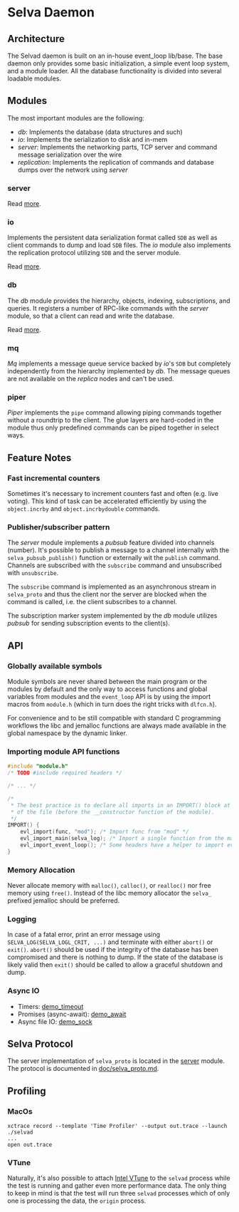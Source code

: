 <!--
Copyright (c) 2022-2024 SAULX

SPDX-License-Identifier: MIT
-->

# Selva Daemon

## Architecture

The Selvad daemon is built on an in-house event\_loop lib/base. The base daemon
only provides some basic initialization, a simple event loop system, and a
module loader. All the database functionality is divided into several loadable
modules.

## Modules

The most important modules are the following:

- *db*: Implements the database (data structures and such)
- *io*: Implements the serialization to disk and in-mem
- *server*: Implements the networking parts, TCP server and command message serialization over the wire
- *replication*: Implements the replication of commands and database dumps over the network using *server*

### server

Read [more](modules/server/README.md).

### io

Implements the persistent data serialization format called `SDB` as well as client
commands to dump and load `SDB` files. The *io* module also implements the
replication protocol utilizing `SDB` and the server module.

Read [more](modules/io/README.md).

### db

The *db* module provides the hierarchy, objects, indexing, subscriptions, and queries.
It registers a number of RPC-like commands with the *server* module, so that a client
can read and write the database.

Read [more](modules/db/README.md).

### mq

*Mq* implements a message queue service backed by *io*'s `SDB` but completely
independently from the hierarchy implemented by *db*. The message queues are not
available on the *replica* nodes and can't be used.

### piper

*Piper* implements the `pipe` command allowing piping commands together without a
roundtrip to the client. The glue layers are hard-coded in the module thus only
predefined commands can be piped together in select ways.

## Feature Notes

### Fast incremental counters

Sometimes it's necessary to increment counters fast and often (e.g. live
voting). This kind of task can be accelerated efficiently by using the
`object.incrby` and `object.incrbydouble` commands.

### Publisher/subscriber pattern

The *server* module implements a *pubsub* feature divided into channels
(number). It's possible to publish a message to a channel internally with the
`selva_pubsub_publish()` function or externally wit the `publish` command.
Channels are subscribed with the `subscribe` command and unsubscribed with
`unsubscribe`.

The `subscribe` command is implemented as an asynchronous stream in
`selva_proto` and thus the client nor the server are blocked when the
command is called, i.e. the client subscribes to a channel.

The subscription marker system implemented by the *db* module utilizes
*pubsub* for sending subscription events to the client(s).

## API

### Globally available symbols

Module symbols are never shared between the main program or the modules by
default and the only way to access functions and global variables from modules
and the `event_loop` API is by using the import macros from `module.h` (which
in turn does the right tricks with `dlfcn.h`).

For convenience and to be still compatible with standard C programming workflows
the libc and jemalloc functions are always made available in the global namespace
by the dynamic linker.

### Importing module API functions

```c
#include "module.h"
/* TODO #include required headers */

/* ... */

/*
 * The best practice is to declare all imports in an IMPORT() block at the end
 * of the file (before the __constructor function of the module).
 */
IMPORT() {
    evl_import(func, "mod"); /* Import func from "mod" */
    evl_import_main(selva_log); /* Import a single function from the main program. */
    evl_import_event_loop(); /* Some headers have a helper to import everything at once. */
}
```

### Memory Allocation

Never allocate memory with `malloc()`, `calloc()`, or `realloc()` nor free
memory using `free()`. Instead of the libc memory allocator the `selva_`
prefixed jemalloc should be preferred.

### Logging

In case of a fatal error, print an error message using `SELVA_LOG(SELVA_LOGL_CRIT, ...)`
and terminate with either `abort()` or `exit()`. `abort()` should be used if the
integrity of the database has been compromised and there is nothing to dump. If the
state of the database is likely valid then `exit()` should be called to allow a
graceful shutdown and dump.

### Async IO

- Timers: [demo\_timeout](../modules/demo_timeout)
- Promises (async-await): [demo\_await](../modules/demo_await)
- Async file IO: [demo\_sock](../modules/demo_sock)

## Selva Protocol

The server implementation of `selva_proto` is located in the
[server](../modules/server) module. The protocol is documented in
[doc/selva\_proto.md](modules/server/selva_proto.md).

## Profiling 

### MacOs

```
xctrace record --template 'Time Profiler' --output out.trace --launch ./selvad
...
open out.trace
```

### VTune

Naturally, it's also possible to attach [Intel VTune](/doc/debugging.md#intel-vtune)
to the `selvad` process while the test is running and gather even more performance
data. The only thing to keep in mind is that the test will run three `selvad`
processes which of only one is processing the data, the `origin` process.

